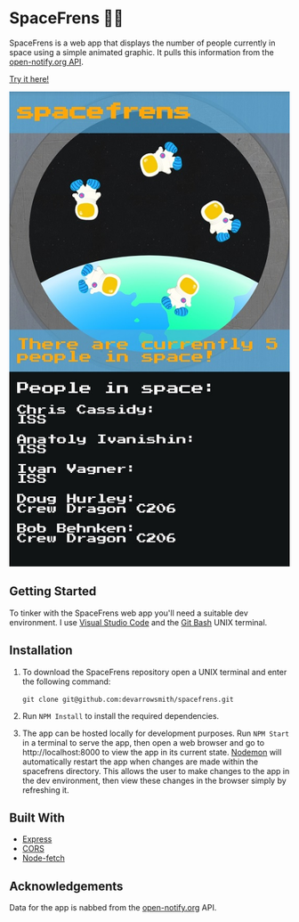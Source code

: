 # SpaceFrens 👩‍🚀

SpaceFrens is a web app that displays the number of people currently in space using a simple animated graphic.
It pulls this information from the [open-notify.org API](http://open-notify.org/).

[Try it here!](https://spacefrens.herokuapp.com)

![Image of the SpaceFrens web app viewed on a Samsung Galaxy S9](./README_assets/AppPreview.jpg)


## Getting Started

To tinker with the SpaceFrens web app you'll need a suitable dev environment. I use [Visual Studio Code](https://code.visualstudio.com/) and the [Git Bash](https://gitforwindows.org/) UNIX terminal.

## Installation

1. To download the SpaceFrens repository open a UNIX terminal and enter the following command:

	`git clone git@github.com:devarrowsmith/spacefrens.git`

2. Run `NPM Install` to install the required dependencies.

3. The app can be hosted locally for development purposes. Run `NPM Start` in a terminal to serve the app, then open a web browser and go to http://localhost:8000 to view the app in its current state. [Nodemon](https://www.npmjs.com/package/nodemon) will automatically restart the app when changes are made within the spacefrens directory. This allows the user to make changes to the app in the dev environment, then view these changes in the browser simply by refreshing it.

## Built With

* [Express](https://www.npmjs.com/package/express)
* [CORS](https://www.npmjs.com/package/cors)
* [Node-fetch](https://www.npmjs.com/package/node-fetch)


## Acknowledgements

Data for the app is nabbed from the [open-notify.org](http://open-notify.org/) API.
